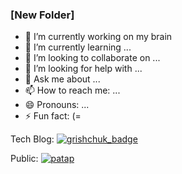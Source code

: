 ### [New Folder]
<!--
**Ky4eryavii-Pon4o/Ky4eryavii-Pon4o** is a ✨ _special_ ✨ repository because its `README.md` (this file) appears on your GitHub profile.
-->


- 🔭 I’m currently working on my brain
- 🌱 I’m currently learning ...
- 👯 I’m looking to collaborate on ...
- 🤔 I’m looking for help with ...
- 💬 Ask me about ...
- 📫 How to reach me: ...
- 😄 Pronouns: ...
- ⚡ Fun fact: (=

Tech Blog: [![grishchuk_badge](https://img.shields.io/website?down_color=red&down_message=OFF&label=grishchuk&style=flat-square&up_color=green&up_message=UP&url=http%3A%2F%2Fgrishchuk.com.ua)](http://grishchuk.com.ua)

Public: [![patap](https://img.shields.io/website?down_color=red&down_message=OFF&label=patap&style=flat-square&up_color=green&up_message=UP&url=https%3A%2F%2Fpatap.org.ua)](https://patap.org.ua)

<!--START_SECTION:waka-->

<!--END_SECTION:waka-->
